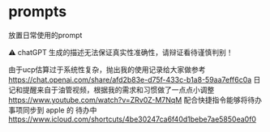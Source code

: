# prompts
放置日常使用的prompt

⚠️ chatGPT 生成的描述无法保证真实性准确性，请辩证看待谨慎判别！

由于ucp估算过于系统性复杂，抛出我的使用记录给大家做参考 https://chat.openai.com/share/afd2b83e-d75f-433c-b1a8-59aa7eff6c0a
日记和提醒来自于油管视频，根据我的需求和习惯做了一点点小调整 https://www.youtube.com/watch?v=ZRv0Z-M7NqM 配合快捷指令能够将待办事项同步到 apple 的 待办中 https://www.icloud.com/shortcuts/4be30247ca6f40d1bebe7ae5850ea0f0